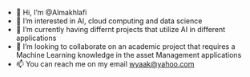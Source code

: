- 👋 Hi, I’m @Almakhlafi
- 👀 I’m interested in AI, cloud computing and data science
- 🌱 I’m currently having differnt projects that utilize AI in different applications
- 💞️ I’m looking to collaborate on an academic project that requires a Machine Learning knowledge in the asset Management applications
- 📫 You can reach me on my email wyaak@yahoo.com

<!---
Almakhlafi/Almakhlafi is a ✨ special ✨ repository because its `README.md` (this file) appears on your GitHub profile.
You can click the Preview link to take a look at your changes.
--->
